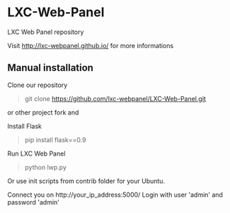 LXC-Web-Panel
=============

LXC Web Panel repository

Visit http://lxc-webpanel.github.io/ for more informations


## Manual installation

Clone our repository
> git clone https://github.com/lxc-webpanel/LXC-Web-Panel.git

or other project fork and

Install Flask
> pip install flask==0.9

Run LXC Web Panel
> python lwp.py

Or use init scripts from contrib folder for your Ubuntu.

Connect you on http://your_ip_address:5000/
Login with user 'admin' and password 'admin'